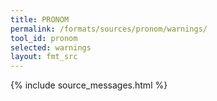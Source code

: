 ```yaml
---
title: PRONOM
permalink: /formats/sources/pronom/warnings/
tool_id: pronom
selected: warnings
layout: fmt_src
---
```


{% include source_messages.html %}

